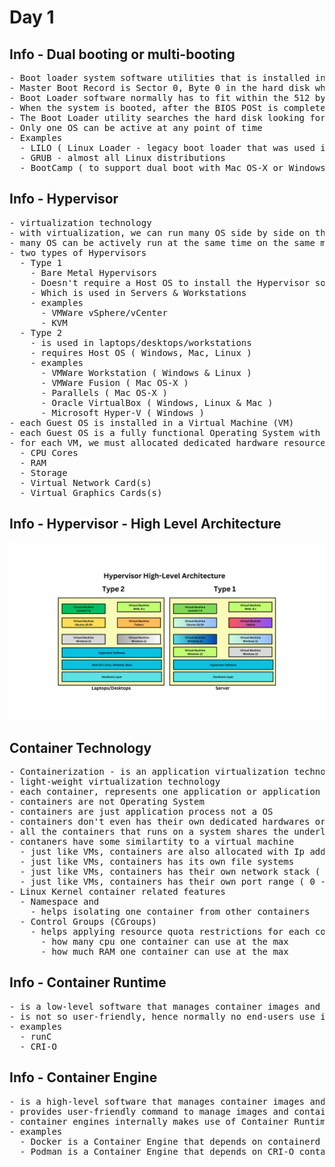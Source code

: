 # Day 1

## Info - Dual booting or multi-booting
<pre>
- Boot loader system software utilities that is installed in Hard Disk - Master Boot Record(MBR)
- Master Boot Record is Sector 0, Byte 0 in the hard disk which is just 512 bytes
- Boot Loader software normally has to fit within the 512 bytes, it gets installed in MBR
- When the system is booted, after the BIOS POSt is completed, the BIOS instructs the CPU to run the Boot Loader
- The Boot Loader utility searches the hard disk looking for Operating System installed in it, if the number of OS is more than one, it prepares a menu and presents the menu for us to choose the OS we wish to boot into
- Only one OS can be active at any point of time
- Examples
  - LILO ( Linux Loader - legacy boot loader that was used in older Linux distributions )
  - GRUB - almost all Linux distributions
  - BootCamp ( to support dual boot with Mac OS-X or Windows )
</pre>  

## Info - Hypervisor
<pre>
- virtualization technology
- with virtualization, we can run many OS side by side on the same machine ( laptop, desktop, workstation or Server )
- many OS can be actively run at the same time on the same machine
- two types of Hypervisors
  - Type 1 
    - Bare Metal Hypervisors
    - Doesn't require a Host OS to install the Hypervisor software
    - Which is used in Servers & Workstations
    - examples
      - VMWare vSphere/vCenter
      - KVM 
  - Type 2
    - is used in laptops/desktops/workstations
    - requires Host OS ( Windows, Mac, Linux )
    - examples
      - VMWare Workstation ( Windows & Linux )
      - VMWare Fusion ( Mac OS-X )
      - Parallels ( Mac OS-X )
      - Oracle VirtualBox ( Windows, Linux & Mac )
      - Microsoft Hyper-V ( Windows )
- each Guest OS is installed in a Virtual Machine (VM)
- each Guest OS is a fully functional Operating System with their own hardware and dedicated OS Kernel, etc
- for each VM, we must allocated dedicated hardware resources, hence it is considered a heavy weight virtualization technology
  - CPU Cores
  - RAM
  - Storage
  - Virtual Network Card(s)
  - Virtual Graphics Cards(s)
</pre>

## Info - Hypervisor - High Level Architecture
![Hypevisor](HypervisorHighLevelArchitecture.png)

## Container Technology
<pre>
- Containerization - is an application virtualization technology
- light-weight virtualization technology
- each container, represents one application or application component
- containers are not Operating System
- containers are just application process not a OS
- containers don't even has their own dedicated hardwares or Operating System kernel
- all the containers that runs on a system shares the underlying HOST OS Kernel and Hardware resources
- contaners have some similartity to a virtual machine
  - just like VMs, containers are also allocated with Ip address
  - just like VMs, containers has its own file systems
  - just like VMs, containers has their own network stack ( 7 OSI Layers )
  - just like VMs, containers has their own port range ( 0 - 65535 )
- Linux Kernel container related features
  - Namespace and
    - helps isolating one container from other containers
  - Control Groups (CGroups)
    - helps applying resource quota restrictions for each container
      - how many cpu one container can use at the max
      - how much RAM one container can use at the max
</pre>

## Info - Container Runtime
<pre>
- is a low-level software that manages container images and containers
- is not so user-friendly, hence normally no end-users use it directly
- examples
  - runC
  - CRI-O 
</pre>

## Info - Container Engine
<pre>
- is a high-level software that manages container images and containers
- provides user-friendly command to manage images and containers, even without low-level linux kernel knowledge one can manages manages and container with the help of container engine
- container engines internally makes use of Container Runtime to manage images and containers
- examples
  - Docker is a Container Engine that depends on containerd which internally depends on runC Container Runtime
  - Podman is a Container Engine that depends on CRI-O container runtime
</pre>
